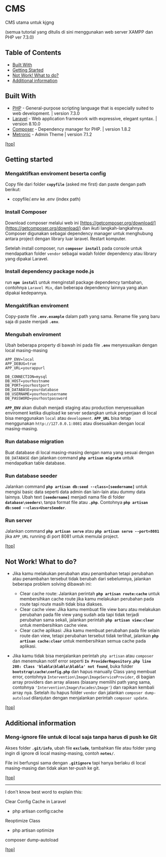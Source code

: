 # CMS

CMS utama untuk kjgng

(semua tutorial yang ditulis di sini menggunakan web server XAMPP dan PHP ver 7.3.0)



## Table of Contents
* [Built With](#built-with)
* [Getting Started](#getting-started)
* [Not Work! What to do?](#not-work-what-to-do)
* [Additional information](#additional-information)



## Built With ##
* [PHP](https://www.php.net/) - General-purpose scripting language that is especially suited to web development. | version 7.3.0
* [Laravel](https://laravel.com/) - Web application framework with expressive, elegant syntax. | version 8.10.0
* [Composer](https://getcomposer.org/) - Dependency manager for PHP. | version 1.8.2
* [Metronic](https://keenthemes.com/metronic/) - Admin Theme | version 7.1.2

[[top]](#table-of-contents)



## Getting started

### Mengaktifkan enviroment beserta config
Copy file dari folder **`copyfile`** (asked me first) dan paste dengan path berikut:
* copyfile/.env ke .env (index path)

### Install Composer
Download composer melalui web ini [https://getcomposer.org/download/](https://getcomposer.org/download/) dan ikuti langkah-langkahnya. Composer digunakan sebagai dependency manager untuk menghubung antara project dengan library luar laravel. Restart komputer.

Setelah install composer, run **`composer install`** pada console untuk mendapatkan folder `vendor` sebagai wadah folder dependency atau library yang dipakai Laravel. 

### Install dependency package node.js
run **`npm install`** untuk menginstall package dependency tambahan, contohnya `Laravel Mix`, dan beberapa dependency lainnya yang akan dipakai kedepannya.

### Mengaktifkan enviroment
Copy-paste file **`.env.example`** dalam path yang sama. Rename file yang baru saja di paste menjadi **`.env`**. 

### Mengubah enviroment
Ubah beberapa property di bawah ini pada file **`.env`** menyesuaikan dengan local masing-masing
```properties
APP_ENV=local
APP_DEBUG=true
APP_URL=yourappurl

DB_CONNECTION=mysql
DB_HOST=yourhostname
DB_PORT=yourhostport
DB_DATABASE=yourdatabase
DB_USERNAME=yourhostusername
DB_PASSWORD=yourhostpassword
```
**`APP_ENV`** akan diubah menjadi staging atau production menyesuaikan enviroment ketika diupload ke server sedangkan untuk pengerjaan di local bisa menggunakan `local` atau `development`. **`APP_URL`** bisa tetap menggunakan `http://127.0.0.1:8081` atau disesuaikan dengan local masing-masing.

### Run database migration
Buat database di local masing-masing dengan nama yang sesuai dengan `DB_DATABASE` dan jalankan command **`php artisan migrate`** untuk mendapatkan table database.

### Run database seeder
Jalankan command **`php artisan db:seed --class=[seedername]`** untuk mengisi basic data seperti data admin dan lain-lain atau dummy data lainnya. Ubah text **`[seedername]`** menjadi nama file di folder **`database\seeders\`** tanpa format file atau **`.php`**. Contohnya **`php artisan db:seed --class=UsersSeeder`**.

### Run server
Jalankan command **`php artisan serve`** atau **`php artisan serve --port=8081`** jika `APP_URL` running di port 8081 untuk memulai project.

[[top]](#table-of-contents)



## Not Work! What to do?
* Jika kamu melakukan perubahan atau penambahan tetapi perubahan atau penambahan tersebut tidak berubah dari sebelumnya, jalankan beberapa problem solving dibawah ini:
  * Clear cache route:
  Jalankan perintah **`php artisan route:cache`** untuk membersihkan cache route jika kamu melakukan perubahan pada route tapi route masih tidak bisa diakses.
  * Clear cache view:
  Jika kamu membuat file view baru atau melakukan perubahan pada file view yang sudah ada tapi tidak terjadi perubahan sama sekali, jalankan perintah **`php artisan view:clear`** untuk membersihkan cache view.
  * Clear cache aplikasi:
  Jika kamu membuat perubahan pada file selain route dan view, tetapi perubahan tersebut tidak terlihat, jalankan **`php artisan cache:clear`** untuk membersihkan semua cache pada aplikasi.

* Jika kamu tidak bisa menjalankan perintah `php artisan` atau `composer` dan menemukan notif error seperti **`In ProviderRepository.php line 208: Class 'blabla\blabla\blabla' not found`**, buka folder **`bootstrap\cache\config.php`** dan hapus manually Class yang membuat error, contohnya `Intervention\Image\ImageServiceProvider`, di bagian array providers dan array aliases (biasany memilihi path yang sama, contohnya `'Intervention\Image\Facades\Image'`) dan rapikan kembali array nya. Setelah itu hapus folder `vendor` dan jalankan `composer dump-autoload` dilanjutan dengan menjalankan perintah `composer update`.

[[top]](#table-of-contents)



## Additional information

### Meng-ignore file untuk di local saja tanpa harus di push ke Git
Akses folder **`.git/info`**, ubah file **`exclude`**, tambahkan file atau folder yang ingin di ignore di local masing-masing, contoh **`notes/`**.

File ini berfungsi sama dengan **`.gitignore`** tapi hanya berlaku di local masing-masing dan tidak akan ter-push ke git.

[[top]](#table-of-contents)

---

I don't know best word to explain this:

Clear Config Cache in Laravel
- php artisan config:cache

Reoptimize Class
- php artisan optimize

composer dump-autoload

[[top]](#table-of-contents)